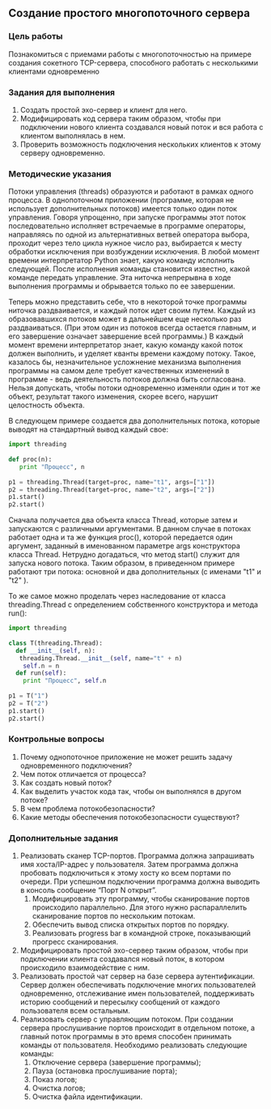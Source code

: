 <!----- Conversion time: 0.718 seconds.
Using this Markdown file:

1. Cut and paste this output into your source file.
2. See the notes and action items below regarding this conversion run.
3. Check the rendered output (headings, lists, code blocks, tables) for proper
   formatting and use a linkchecker before you publish this page.

Conversion notes:

* Docs to Markdown version 1.0β17
* Fri May 26 2023 01:52:00 GMT-0700 (PDT)
* Source doc: https://docs.google.com/open?id=1SEODmwLcgVdQijJMZ6Xc3YQ0lqnkc72w-gccG4AkpqU
----->

## Создание простого многопоточного сервера

### Цель работы

Познакомиться с приемами работы с многопоточностью на примере создания сокетного TCP-сервера, способного работать с несколькими клиентами одновременно

### Задания для выполнения

1. Создать простой эхо-сервер и клиент для него.
2. Модифицировать код сервера таким образом, чтобы при подключении нового клиента создавался новый поток и вся работа с клиентом выполнялась в нем.
3. Проверить возможность подключения нескольких клиентов к этому серверу одновременно. 

### Методические указания

Потоки управления (threads) образуются и работают в рамках одного процесса. В однопоточном приложении (программе, которая не использует дополнительных потоков) имеется только один поток управления. Говоря упрощенно, при запуске программы этот поток последовательно исполняет встречаемые в программе операторы, направляясь по одной из альтернативных ветвей оператора выбора, проходит через тело цикла нужное число раз, выбирается к месту обработки исключения при возбуждении исключения. В любой момент времени интерпретатор Python знает, какую команду исполнить следующей. После исполнения команды становится известно, какой команде передать управление. Эта ниточка непрерывна в ходе выполнения программы и обрывается только по ее завершении.

Теперь можно представить себе, что в некоторой точке программы ниточка раздваивается, и каждый поток идет своим путем. Каждый из образовавшихся потоков может в дальнейшем еще несколько раз раздваиваться. (При этом один из потоков всегда остается главным, и его завершение означает завершение всей программы.) В каждый момент времени интерпретатор знает, какую команду какой поток должен выполнить, и уделяет кванты времени каждому потоку. Такое, казалось бы, незначительное усложнение механизма выполнения программы на самом деле требует качественных изменений в программе - ведь деятельность потоков должна быть согласована. Нельзя допускать, чтобы потоки одновременно изменяли один и тот же объект, результат такого изменения, скорее всего, нарушит целостность объекта.

В следующем примере создается два дополнительных потока, которые выводят на стандартный вывод каждый свое:

```python
import threading
 
def proc(n):
   print "Процесс", n
 
p1 = threading.Thread(target=proc, name="t1", args=["1"])
p2 = threading.Thread(target=proc, name="t2", args=["2"])
p1.start()
p2.start()
```

Сначала получается два объекта класса Thread, которые затем и запускаются с различными аргументами. В данном случае в потоках работает одна и та же функция proc(), которой передается один аргумент, заданный в именованном параметре args конструктора класса Thread. Нетрудно догадаться, что метод start() служит для запуска нового потока. Таким образом, в приведенном примере работают три потока: основной и два дополнительных (с именами "t1" и "t2" ).

То же самое можно проделать через наследование от класса threading.Thread с определением собственного конструктора и метода run():

```python
import threading
 
class T(threading.Thread):
  def __init__(self, n):
   threading.Thread.__init__(self, name="t" + n)
    self.n = n
  def run(self):
    print "Процесс", self.n
 
p1 = T("1")
p2 = T("2")
p1.start()
p2.start()
```

### Контрольные вопросы

1. Почему однопоточное приложение не может решить задачу одновременного подключения?
2. Чем поток отличается от процесса?
3. Как создать новый поток?
4. Как выделить участок кода так, чтобы он выполнялся в другом потоке?
5. В чем проблема потокобезопасности?
6. Какие методы обеспечения потокобезопасности существуют?

### Дополнительные задания

1. Реализовать сканер TCP-портов. Программа должна запрашивать имя хоста/IP-адрес у пользователя. Затем программа должна пробовать подключиться к этому хосту ко всем портами по очереди. При успешном подключении программа должна выводить в консоль сообщение “Порт N открыт”. 
    1. Модифицировать эту программу, чтобы сканирование портов происходило параллельно. Для этого нужно распараллелить сканирование портов по нескольким потокам. 
    2. Обеспечить вывод списка открытых портов по порядку.
    3. Реализовать progress bar в командной строке, показывающий прогресс сканирования.
2. Модифицировать простой эхо-сервер таким образом, чтобы при подключении клиента создавался новый поток, в котором происходило взаимодействие с ним.
2. Реализовать простой чат сервер на базе сервера аутентификации. Сервер должен обеспечивать подключение многих пользователей одновременно, отслеживание имен пользователей, поддерживать историю сообщений и пересылку сообщений от каждого пользователя всем остальным. 
3. Реализовать сервер с управляющим потоком. При создании сервера прослушивание портов происходит в отдельном потоке, а главный поток программы в это время способен принимать команды от пользователя. Необходимо реализовать следующие команды:
    1. Отключение сервера (завершение программы);
    2. Пауза (остановка прослушивание порта);
    3. Показ логов;
    4. Очистка логов;
    5. Очистка файла идентификации.

<!-- Docs to Markdown version 1.0β17 -->
